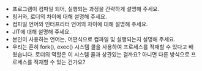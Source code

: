 - 프로그램이 컴파일 되어, 실행되는 과정을 간략하게 설명해 주세요.
- 링커와, 로더의 차이에 대해 설명해 주세요.
- 컴파일 언어와 인터프리터 언어의 차이에 대해 설명해 주세요.
- JIT에 대해 설명해 주세요.
- 본인이 사용하는 언어는, 어떤식으로 컴파일 및 실행되는지 설명해 주세요.
- 우리는 흔히 fork(), exec() 시스템 콜을 사용하여 프로세스를 적재할 수 있다고 배웠습니다. 로더의 역할은 이 시스템 콜과 상관있는 걸까요? 아니면 다른 방식으로 프로세스를 적재할 수 있는 건가요?